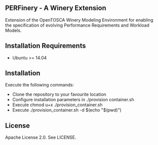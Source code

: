 ## PERFinery - A Winery Extension

Extension of the OpenTOSCA Winery Modeling Environment for enabling the specification of evolving Performance Requirements and Workload Models. 

## Installation Requirements

* Ubuntu >= 14.04

## Installation

Execute the following commands:

* Clone the repository to your favourite location
* Configure installation parameters in ./provision container.sh
* Execute
	chmod u+x ./provision_container.sh 
* Execute 
	./provision_container.sh -d $(echo "$(pwd)")

## License
Apache License 2.0. See LICENSE.
